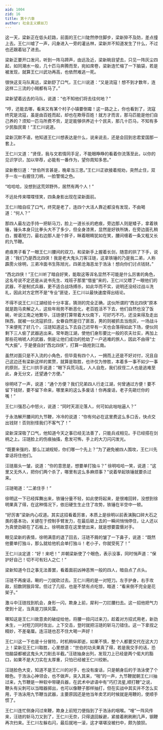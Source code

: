 ```yaml
---
aid: 1004
zid: 16
title: 第十六章
author: 社会主义螺丝刀
---
```


这一天，梁新正在低头赶路，前面的王仁川陡然停住脚步，梁新猝不及防，差点撞上去。王仁川嘘了一声，闪身进入一旁的灌丛林，梁新并不知道发生了什么，不过也还跟着钻了进去。

梁新正要开口发问，听到一阵马蹄声，由远及近，梁新眺目望去，只见一阵灰尘四起，如同潮水一般，几十匹马奔腾而至，宛如席卷，梁新连忙缩了一下脑袋，若是被发现，就算王仁川武功再高，也依然难逃一死。

很快这支马队离远，梁新舒了口气，王仁川说道：“又是流寇！想不到才数年，连这样二三流的小贼都有马了。”

梁新望着远去的马队，说道：“也不知他们将去往何地？”

“哼，还能去哪，看来又有某个村子小镇要倒霉！这一路之上，你也看到了，流寇终究是流寇，虽是由百姓而起，却也在欺辱百姓！就方才而言，那马匹能是他们自己养的？须知一匹马所费不赀，足足能够供养近十个民夫，那几十匹马，不知有多少民脂民膏！”王仁川说道。

梁新沉默不语，他知道王仁川想表达是什么，说来说去，还是会回到忠君爱国那一套上。

王仁川又道：“贤侄，我与文若情同手足，不能眼睁睁的看着你流落至此，以你的见识学识，加以举荐，必能有一番作为，望你周知多思。”

梁新敷衍道：“世伯所言甚是，晚辈当三思。”王仁川正欲接着规劝，突然止住，双手一左一右握住刀柄，一脸警惕之色。

“哈哈哈，没想到这荒郊野外，居然有两个人！”

不远处传来喋喋怪笑，四条身影出现在梁新面前。

王仁川暗自叹了口气，终究是老了，连四个大活人靠近都没有发现，不由喝道：“何人？”

那四人最左边手持一把斩马刀，脸上一道长长的疤痕，旁边那人则是矮子，拿着铁锤，锤头本身只比拳头大不了多少，但全身漆黑，显然是好铁所铸，在旁边面孔稍白，握着短刀，最右边那人是个胖子，眯着眼睛犹如在笑，腰间缠着一条又粗又长的九节鞭。

疤痕男子看了一眼王仁川腰间的双刀，和梁新手上握着长剑，随意的拱了下手，说道：“我们乃是西北四侠！我是老大鬼头刀客汪琏，这拿铁锤的乃是我二弟，人称霹雳火徐明，三弟冷面书生陈旭光，四弟沧海恶龙于浩泳！想向你们讨点钱财。”

“西北四侠！”王仁川听了暗自好笑，能取这等诨名显然不可能是什么厉害的角色，这名号说不定还是从说书先生、戏班子那里“借鉴”来的，王仁川又瞟了一眼他们的武器，不是制式兵器，更不适合战场搏杀，如此华而不实，说明还没经过战斗洗礼，因此对方定然不是“专业”匪徒，王仁川以最快速度得出结论。

不得不说王仁川江湖经验十分丰富，猜测的完全正确，这伙所谓的“西北四侠”原本就是跑马卖解之人，这些年局势不断恶化，老百姓活不下去，他们自然也没了饭碗，听说江南之地繁华，汪琏便打算带着大伙南下，可好巧不巧，还没来得及走出陕西，就被一伙流寇抓住，女眷自然是归了匪首，男的则被抓去当炮灰，一场战斗下来便死了好几个，汪琏知道这么下去自己迟早有一天也会落得如此下场，便伙同剩下三人偷了武器逃出来。常年跑江湖，使他们身形要比一般的农夫壮实，再加上那些花哨唬人的武器，倒是让他们成功的抢劫了一户逃难的旅人，因此不由得“士气大振”，于是便自封“西北四侠”，打算一路抢到江南。

虽然对面只是不入流的小角色，但毕竟有四个人，一拥而上还是不好对付，况且自己这边还有梁新这样的累赘，就算是取胜，也许仅为惨胜，本着多一事不如少一事的原则，王仁川拱手说道：“眼下兵荒马乱，人人自危，我们叔侄二人也是逃难至此，身无分文，还望通个方便。”

徐明呸了一声，说道：“通个方便？我们兄弟四人行走江湖，何曾通过方便！要不留下钱财，要不留下命来，哪里来的这么多废话！你再废话，老子先砸烂你的嘴！”

王仁川强忍心中怒火，说道：“同时天涯沦落人，何可如此咄咄逼人？”

于永浩解开腰间的九节鞭，冷冷的说道：“你有何必在这里费这么多口舌，快点交出钱财！否则别怪我们不客气了！”

梁新深深吸了口气，他知道今天之事已经无法善了，只能兵戎相见。手已经搭在剑柄之上。汪琏脸上的伤痕抽搐，愈发可怖，手上的大刀闪闪发光。

“既要来强的，那么江湖规矩，你们哪一个先上？”为了避免被四人围攻，王仁川先拿话将住他们。

汪琏眉头一皱，说道：“你的意思是，想要单打独斗？” 徐明哈哈一笑，说道：“这里又无外人，把你们两个杀了，哪里有这么多麻烦事？”说着举起铁锤就要杀过来。

汪琏喝道：“二弟住手！”

徐明这一下已经挥舞出来，铁锤分量不轻，如此使将起来，是很难回转，没想到徐明果真了得，在这种情况下，依旧硬生生止住了攻势，铁锤在半空中一顿。

“好厉害”梁新内心叹道。其实这招看着厉害，本质上是徐明以前表演胸口碎大石之类的基本功，关键在于控制手臂发力，在最后砸上去的一瞬间悄悄停住，让人还以为真使劲砸在了石板上。徐明故意在这里使出来，就是想要震慑对手。

眼见梁新的表情，徐明满意的退了回去，汪琏不屑的皱了一下鼻子，说道：“既然他要单打独斗，那么就给他机会单打独斗！老小子，你就受死了！”

王仁川淡定道：“好！来吧！” 并朝梁新使了个眼色，表示没事，同时悄声道：“保护好自己！切不可有妇人之仁！”

梁新知道今日之事无法善罢，看着面前凶神恶煞一般的四人，暗自点了点头。

汪琏不再废话，唰的一刀就砍过去。王仁川用的是一对短刀。左手护身，右手攻敌，招数阴狠异常。但过了几招，也是不禁有点吃惊，暗道：“看来倒不完全是花架子。”

激斗中汪琏找到机会，身形一闪，欺身上前，犀利一刀拦腰扫去。这一招他把气力使到十足，当真是刀挟风雷。

哪知这是王仁川故意卖的破绽给他，将腰一扭闪过来刀，趁着对方招式用老，新劲未生，一对短刀同时攻出，上下交击，登时就把汪琏的斩马刀错住。这一下拿捏之精妙，不差毫厘。连汪琏也忍不住大喝一声好！

王仁川这一下也是十分冒险，时机稍纵即逝，如果不慎，整个人都要交代在这大刀上！梁新见王仁川取胜，心里想道：“世伯的功夫果真了得，若是我交手的话，恐怕脑袋都被这鬼头大刀削去半截。”汪琏抽身出列，发现刀上已经是两个偌大的豁口，如果不是大刀实在太厚重，只怕已经被王仁川绞断。

汪琏脸色大变，知道不是王仁川的对手，也没有废话，只是朝身后的于浩泳使了个眼色。于浩泳心神领会，也不做声，突入其来，“啪”的一声，九节鞭就朝王仁川抽过来，九节鞭是一种软中带硬兵器，在武术中谚语中有”巧打流星,顺打鞭”之说，鞭头有尖刺可以当暗器掷出，也可以像鞭子那样抽打，但在实战中其实并不怎么实用，于浩泳用九节鞭当武器，主要原因还是他当年卖艺的时候就是用鞭的，使顺手惯了。

王仁川连忙侧身闪过來鞭，欺身上前短刀便指到了于浩泳的咽喉。“嗖”一阵风传来，汪琏的斩马刀又到了，王仁川无奈，只得退回躲避，紧接着刷刷刷几声，钢鞭再次扫来。王仁川左躲右闪，最后就地一滚，这才堪堪没被扫中，颇为狼狈。
